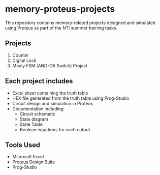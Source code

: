 # memory-proteus-projects
This repository contains memory-related projects designed and simulated using Proteus as part of the NTI summer training tasks. 

## Projects
1. Counter
2. Digital Lock
3. Mealy FSM (AND-OR Switch) Project

## Each project includes
- Excel sheet containing the truth table
- HEX file generated from the truth table using Prog-Studio
- Circuit design and simulation in Proteus
- Documentation including:
  - Circuit schematic
  - State diagram
  - State Table
  - Boolean equations for each output

## Tools Used
- Microsoft Excel
- Proteus Design Suite
- Prog-Studio
